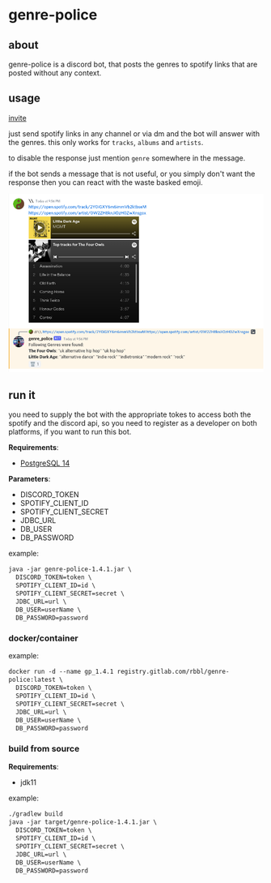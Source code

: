 # genre-police

## about

genre-police is a discord bot, that posts the genres to spotify links that are posted without any context.

## usage

[invite](https://discord.com/oauth2/authorize?client_id=795331174649430016&permissions=0&scope=bot)

just send spotify links in any channel or via dm and the bot will answer with the genres.
this only works for `tracks`, `albums` and `artists`.

to disable the response just mention `genre` somewhere in the message.

if the bot sends a message that is not useful,
or you simply don't want the response then you can react with the waste basked emoji.

![image](media/usage_screenshot.png)

## run it

you need to supply the bot with the appropriate tokes to access both the spotify and the discord api, so you need to
register as a developer on both platforms, if you want to run this bot.

**Requirements**:
- [PostgreSQL 14](https://www.postgresql.org/)

**Parameters**:
- DISCORD_TOKEN
- SPOTIFY_CLIENT_ID
- SPOTIFY_CLIENT_SECRET
- JDBC_URL
- DB_USER
- DB_PASSWORD

example:

```shell
java -jar genre-police-1.4.1.jar \
  DISCORD_TOKEN=token \
  SPOTIFY_CLIENT_ID=id \
  SPOTIFY_CLIENT_SECRET=secret \
  JDBC_URL=url \ 
  DB_USER=userName \
  DB_PASSWORD=password
``` 

### docker/container

example:
```shell
docker run -d --name gp_1.4.1 registry.gitlab.com/rbbl/genre-police:latest \
  DISCORD_TOKEN=token \
  SPOTIFY_CLIENT_ID=id \
  SPOTIFY_CLIENT_SECRET=secret \
  JDBC_URL=url \ 
  DB_USER=userName \
  DB_PASSWORD=password
```

### build from source

**Requirements**:

- jdk11

example:

```shell
./gradlew build
java -jar target/genre-police-1.4.1.jar \
  DISCORD_TOKEN=token \
  SPOTIFY_CLIENT_ID=id \
  SPOTIFY_CLIENT_SECRET=secret \
  JDBC_URL=url \ 
  DB_USER=userName \
  DB_PASSWORD=password
```